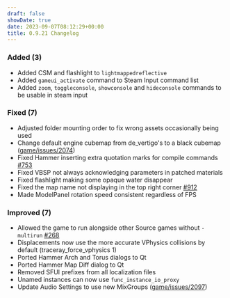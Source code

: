 ```yaml
---
draft: false
showDate: true
date: 2023-09-07T08:12:29+00:00
title: 0.9.21 Changelog
---
```


### Added (3)

- Added CSM and flashlight to `lightmappedreflective`
- Added `gameui_activate` command to Steam Input command list
- Added `zoom`, `toggleconsole`, `showconsole` and `hideconsole` commands to be usable in steam input
### Fixed (7)

- Adjusted folder mounting order to fix wrong assets occasionally being used
- Change default engine cubemap from de_vertigo's to a black cubemap ([game/issues/2074](https://github.com/momentum-mod/game/issues/2074))
- Fixed Hammer inserting extra quotation marks for compile commands [#753](https://github.com/StrataSource/Engine/issues/753)
- Fixed VBSP not always acknowledging parameters in patched materials
- Fixed flashlight making some opaque water disappear
- Fixed the map name not displaying in the top right corner [#912](https://github.com/StrataSource/Engine/issues/912)
- Made ModelPanel rotation speed consistent regardless of FPS
### Improved (7)

- Allowed the game to run alongside other Source games without `-multirun` [#268](https://github.com/momentum-mod/game/issues/268)
- Displacements now use the more accurate VPhysics collisions by default (traceray_force_vphysics 1)
- Ported Hammer Arch and Torus dialogs to Qt
- Ported Hammer Map Diff dialog to Qt
- Removed SFUI prefixes from all localization files
- Unamed instances can now use `func_instance_io_proxy`
- Update Audio Settings to use new MixGroups ([game/issues/2097](https://github.com/momentum-mod/game/issues/2097))
